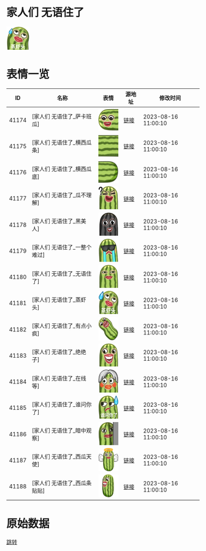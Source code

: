 # 家人们 无语住了

<img src="./cover.png" height="60" alt="cover" />

# 表情一览

|ID|名称|表情|源地址|修改时间|
|----|----|----|----|----|
|41174|[家人们 无语住了_萨卡班瓜]|<img src="./pic/041174_%5B家人们 无语住了_萨卡班瓜%5D.png" height="60" alt="萨卡班瓜"/>|[链接](https://i0.hdslb.com/bfs/garb/c2037bc09777abe6bafb857e1512074165ae4fa8.png)|2023-08-16 11:00:10|
|41175|[家人们 无语住了_横西瓜条]|<img src="./pic/041175_%5B家人们 无语住了_横西瓜条%5D.png" height="60" alt="横西瓜条"/>|[链接](https://i0.hdslb.com/bfs/garb/f9eddffe0fac3dceeae9729da4e58d544eb73c8f.png)|2023-08-16 11:00:10|
|41176|[家人们 无语住了_横西瓜底]|<img src="./pic/041176_%5B家人们 无语住了_横西瓜底%5D.png" height="60" alt="横西瓜底"/>|[链接](https://i0.hdslb.com/bfs/garb/b502b6b2400ba2c448e5ebe360562781d1400f75.png)|2023-08-16 11:00:10|
|41177|[家人们 无语住了_瓜不理解]|<img src="./pic/041177_%5B家人们 无语住了_瓜不理解%5D.png" height="60" alt="瓜不理解"/>|[链接](https://i0.hdslb.com/bfs/garb/71898698e85bf17b808085220179862b2b8225b0.png)|2023-08-16 11:00:10|
|41178|[家人们 无语住了_黑美人]|<img src="./pic/041178_%5B家人们 无语住了_黑美人%5D.png" height="60" alt="黑美人"/>|[链接](https://i0.hdslb.com/bfs/garb/bb638634ad0000d6d026e168e9371016b9daa4c0.png)|2023-08-16 11:00:10|
|41179|[家人们 无语住了_一整个难过]|<img src="./pic/041179_%5B家人们 无语住了_一整个难过%5D.png" height="60" alt="一整个难过"/>|[链接](https://i0.hdslb.com/bfs/garb/bf2ca4559f1866211f9cd79c1487bebfb4efb5e7.png)|2023-08-16 11:00:10|
|41180|[家人们 无语住了_无语住了]|<img src="./pic/041180_%5B家人们 无语住了_无语住了%5D.png" height="60" alt="无语住了"/>|[链接](https://i0.hdslb.com/bfs/garb/b0cdbb1f245dc79ddbced7466e83348d869de828.png)|2023-08-16 11:00:10|
|41181|[家人们 无语住了_蒸虾头]|<img src="./pic/041181_%5B家人们 无语住了_蒸虾头%5D.png" height="60" alt="蒸虾头"/>|[链接](https://i0.hdslb.com/bfs/garb/1fec2be0177f6a07cb23d0324492fe64abf094bf.png)|2023-08-16 11:00:10|
|41182|[家人们 无语住了_有点小疯]|<img src="./pic/041182_%5B家人们 无语住了_有点小疯%5D.png" height="60" alt="有点小疯"/>|[链接](https://i0.hdslb.com/bfs/garb/beeef9087b664409f86320dbbd51a68f8b352c4e.png)|2023-08-16 11:00:10|
|41183|[家人们 无语住了_绝绝子]|<img src="./pic/041183_%5B家人们 无语住了_绝绝子%5D.png" height="60" alt="绝绝子"/>|[链接](https://i0.hdslb.com/bfs/garb/5a0abca38566f61df5c651cef2d4d9997ae77be9.png)|2023-08-16 11:00:10|
|41184|[家人们 无语住了_在线等]|<img src="./pic/041184_%5B家人们 无语住了_在线等%5D.png" height="60" alt="在线等"/>|[链接](https://i0.hdslb.com/bfs/garb/b3e68d96669c8cc6508f11a9266a9041d92d16b7.png)|2023-08-16 11:00:10|
|41185|[家人们 无语住了_谁问你了]|<img src="./pic/041185_%5B家人们 无语住了_谁问你了%5D.png" height="60" alt="谁问你了"/>|[链接](https://i0.hdslb.com/bfs/garb/b9bcee792a2757237054afda035d94fb680b5d4d.png)|2023-08-16 11:00:10|
|41186|[家人们 无语住了_暗中观察]|<img src="./pic/041186_%5B家人们 无语住了_暗中观察%5D.png" height="60" alt="暗中观察"/>|[链接](https://i0.hdslb.com/bfs/garb/73bcd6195a9a15ef24791c656eed6baa3a8a5e5d.png)|2023-08-16 11:00:10|
|41187|[家人们 无语住了_西瓜天使]|<img src="./pic/041187_%5B家人们 无语住了_西瓜天使%5D.png" height="60" alt="西瓜天使"/>|[链接](https://i0.hdslb.com/bfs/garb/6a44f2ff7c450c3454a65f350e43ca19086d1217.png)|2023-08-16 11:00:10|
|41188|[家人们 无语住了_西瓜条贴贴]|<img src="./pic/041188_%5B家人们 无语住了_西瓜条贴贴%5D.png" height="60" alt="西瓜条贴贴"/>|[链接](https://i0.hdslb.com/bfs/garb/e4c3bc2a6b45395f327ef6c3c91def0b8a48faab.png)|2023-08-16 11:00:10|

# 原始数据

[跳转](./raw.json)

